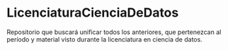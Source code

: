 # LicenciaturaCienciaDeDatos
Repositorio que buscará unificar todos los anteriores, que pertenezcan al período y material visto durante la licenciatura en ciencia de datos.
